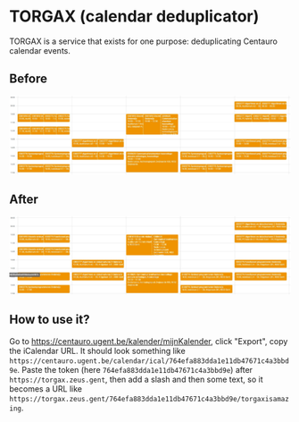 # TORGAX (calendar deduplicator)

TORGAX is a service that exists for one purpose: deduplicating Centauro calendar events.

## Before

![Before image of calendar with duplicate courses](before.jpg)

## After

![After image of calendar without duplicate courses](after.jpg)

## How to use it?

Go to https://centauro.ugent.be/kalender/mijnKalender, click "Export", copy
the iCalendar URL. It should look something like `https://centauro.ugent.be/calendar/ical/764efa883dda1e11db47671c4a3bbd9e`.
Paste the token (here `764efa883dda1e11db47671c4a3bbd9e`) after `https://torgax.zeus.gent`,
then add a slash and then some text, so it becomes a URL like
`https://torgax.zeus.gent/764efa883dda1e11db47671c4a3bbd9e/torgaxisamazing`.